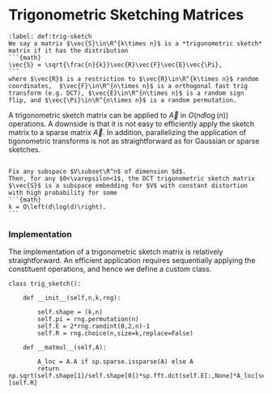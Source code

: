 # Trigonometric Sketching Matrices



````{prf:definition}
:label: def:trig-sketch
We say a matrix $\vec{S}\in\R^{k\times n}$ is a *trigonometric sketch* matrix if it has the distribution
```{math}
\vec{S} = \sqrt{\frac{n}{k}}\vec{R}\vec{F}\vec{E}\vec{\Pi},
```
where $\vec{R}$ is a restriction to $\vec{R}\in\R^{k\times n}$ random coordinates,  $\vec{F}\in\R^{n\times n}$ is a orthogonal fast trig transform (e.g. DCT), $\vec{E}\in\R^{n\times n}$ is a random sign flip, and $\vec{\Pi}\in\R^{n\times n}$ is a random permutation.
````

A trigonometric sketch matrix can be applied to $\vec{A}$ in $O(nd\log(n))$ operations.
A downside is that it is not easy to efficiently apply the sketch matrix to a sparse matrix $\vec{A}$.
In addition, parallelizing the application of tigonometric transforms is not as straightforward as for Gaussian or sparse sketches.

````{prf:theorem}

Fix any subspace $V\subset\R^n$ of dimension $d$.
Then, for any $0<\varepsilon<1$, the DCT trigonometric sketch matrix $\vec{S}$ is a subspace embedding for $V$ with constant distortion with high probability for some
```{math}
k = O\left(d\log(d)\right).
```
````

### Implementation

The implementation of a trigonometric sketch matrix is relatively straightforward.
An efficient application requires sequentially applying the constituent operations, and hence we define a custom class. 

````{code}
class trig_sketch():
    
    def __init__(self,n,k,rng):

        self.shape = (k,n)
        self.pi = rng.permutation(n)
        self.E = 2*rng.randint(0,2,n)-1
        self.R = rng.choice(n,size=k,replace=False)

    def __matmul__(self,A):

        A_loc = A.A if sp.sparse.issparse(A) else A
        return np.sqrt(self.shape[1]/self.shape[0])*sp.fft.dct(self.E[:,None]*A_loc[self.pi],norm='ortho',axis=0)[self.R]
````